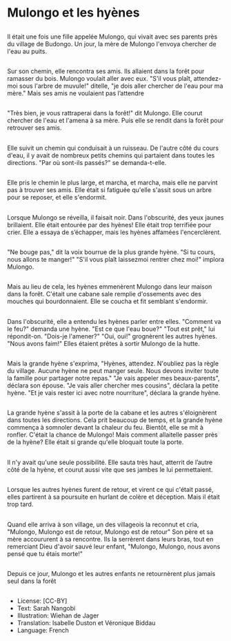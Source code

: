 # Mulongo et les hyènes

##
Il était une fois une fille appelée
Mulongo, qui vivait avec ses
parents près du village de
Budongo.
Un jour, la mère de Mulongo
l'envoya chercher de l'eau au
puits.

##
Sur son chemin, elle rencontra
ses amis. Ils allaient dans la
forêt pour ramasser du bois.
Mulongo voulait aller avec eux.
"S'il vous plaît, attendez-moi
sous l'arbre de muvule!" ditelle, "je dois aller chercher de
l'eau pour ma mère."
Mais ses amis ne voulaient pas
l’attendre

##
"Très bien, je vous rattraperai
dans la forêt!" dit Mulongo. Elle
courut chercher de l'eau et
l'amena à sa mère.
Puis elle se rendit dans la forêt
pour retrouver ses amis.

##
Elle suivit un chemin qui
conduisait à un ruisseau.
De l'autre côté du cours d'eau,
il y avait de nombreux petits
chemins qui partaient dans
toutes les directions.
"Par où sont-ils passés?" se
demanda-t-elle.

##
Elle pris le chemin le plus large,
et marcha, et marcha, mais elle
ne parvint pas à trouver ses
amis.
Elle était si fatiguée qu'elle
s'assit sous un arbre pour se
reposer, et elle s'endormit.

##
Lorsque Mulongo se réveilla, il
faisait noir. Dans l'obscurité,
des yeux jaunes brillaient. Elle
était entourée par des hyènes!
Elle était trop terrifiée pour
crier.
Elle a essaya de s’échapper,
mais les hyènes affamées
l'encerclèrent.

##
"Ne bouge pas," dit la voix
bourrue de la plus grande
hyène.
"Si tu cours, nous allons te
manger!" "S'il vous plaît laissezmoi rentrer chez moi!" implora
Mulongo.

##
Mais au lieu de cela, les hyènes
emmenèrent Mulongo dans leur
maison dans la forêt.
C'était une cabane sale remplie
d'ossements avec des mouches
qui bourdonnaient. Elle se
coucha et fit semblant
s'endormir.

##
Dans l'obscurité, elle a entendu
les hyènes parler entre elles.
"Comment va le feu?" demanda
une hyène. "Est ce que l'eau
boue?"
"Tout est prêt," lui répondit-on.
"Dois-je l'amener?" "Oui, oui!"
grognèrent les autres hyènes.
"Nous avons faim!"
Elles étaient prêtes à sortir
Mulongo de la hutte.

##
Mais la grande hyène
s'exprima, "Hyènes, attendez.
N'oubliez pas la règle du village.
Aucune hyène ne peut manger
seule. Nous devons inviter toute
la famille pour partager notre
repas." "Je vais appeler mes
beaux-parents", déclara son
épouse.
"Je vais aller chercher mes
cousins", déclara la petite
hyène. "Et je vais rester ici avec
notre nourriture", déclara la
grande hyène.

##
La grande hyène s'assit à la
porte de la cabane et les autres
s'éloignèrent dans toutes les
directions.
Cela prit beaucoup de temps, et
la grande hyène commença à
somnoler devant la chaleur du
feu. Bientôt, elle se mit à
ronfler. C'était la chance de
Mulongo! Mais comment allaitelle passer près de la hyène?
Elle était si grande qu'elle
bloquait toute la porte.

##
Il n'y avait qu'une seule
possibilité. Elle sauta très haut,
atterrit de l’autre côté de la
hyène, et courut aussi vite que
ses jambes le lui permettaient.

##
Lorsque les autres hyènes
furent de retour, et virent ce qui
c'était passé, elles partirent à
sa poursuite en hurlant de
colère et déception. Mais il était
trop tard.

##
Quand elle arriva à son village,
un des villageois la reconnut et
cria, "Mulongo, Mulongo est de
retour, Mulongo est de retour"
Son père et sa mère
accoururent à sa rencontre. Ils
la serrèrent dans leurs bras,
tout en remerciant Dieu d'avoir
sauvé leur enfant, "Mulongo,
Mulongo, nous avons pensé que
tu étais morte!"

##
Depuis ce jour, Mulongo et les
autres enfants ne retournèrent
plus jamais seul dans la forêt

##
* License: [CC-BY]
* Text: Sarah Nangobi
* Illustration: Wiehan de Jager
* Translation: Isabelle Duston et Véronique Biddau
* Language: French
